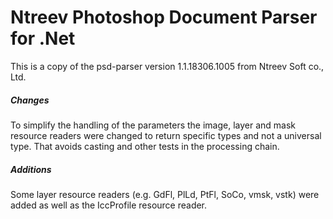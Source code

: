 # Ntreev Photoshop Document Parser for .Net
This is a copy of the psd-parser version 1.1.18306.1005 from Ntreev Soft co., Ltd.
##### Changes
To simplify the handling of the parameters the image, layer and mask resource readers were changed to return specific types and not a universal type. That avoids casting and other tests in the processing chain.
##### Additions
Some layer resource readers (e.g. GdFl, PlLd, PtFl, SoCo, vmsk, vstk) were added as well as the IccProfile resource reader.

